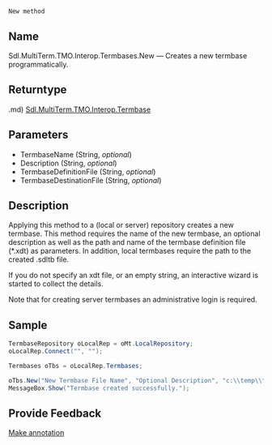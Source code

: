 

# 
    New method




## Name

Sdl.MultiTerm.TMO.Interop.Termbases.New —          Creates a new termbase programmatically.



## Returntype
.md)
[Sdl.MultiTerm.TMO.Interop.Termbase](Sdl.MultiTerm.TMO.Interop.Termbase.md)



## Parameters

* TermbaseName (String, *optional*)
* Description (String, *optional*)
* TermbaseDefinitionFile (String, *optional*)
* TermbaseDestinationFile (String, *optional*)




## Description



Applying this method to a (local or server) repository creates a new termbase. This method requires the name of the new termbase, an optional description as well as the path and name of the termbase definition file (\*.xdt) as parameters. In addition, local termbases require the path to the created .sdltb file.

If you do not specify an xdt file, or an empty string, an interactive wizard is started to collect the details.

Note that for creating server termbases an administrative login is required.



## Sample


```cs
TermbaseRepository oLocalRep = oMt.LocalRepository;
oLocalRep.Connect("", "");

Termbases oTbs = oLocalRep.Termbases;

oTbs.New("New Termbase File Name", "Optional Description", "c:\\temp\\test.xdt","c:\\temp\\test.sdltb");
MessageBox.Show("Termbase created successfully.");
```



## Provide Feedback

[Make annotation](mailto:sdk-feedback@sdl.com&amp;subject=Reference%20for%20Sdl.MultiTerm.TMO.Interop.Termbases.New)

